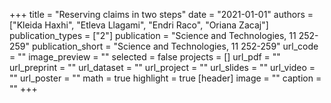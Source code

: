 +++
title = "Reserving claims in two steps"
date = "2021-01-01"
authors = ["Kleida Haxhi", "Etleva Llagami", "Endri Raco", "Oriana Zacaj"]
publication_types = ["2"]
publication = "Science and Technologies, 11 252-259"
publication_short = "Science and Technologies, 11 252-259"
url_code = ""
image_preview = ""
selected = false
projects = []
url_pdf = ""
url_preprint = ""
url_dataset = ""
url_project = ""
url_slides = ""
url_video = ""
url_poster = ""
math = true
highlight = true
[header]
image = ""
caption = ""
+++
